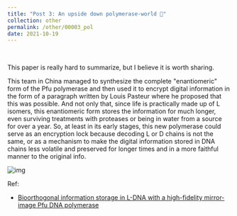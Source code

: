 ```yaml
---
title: "Post 3: An upside down polymerase-world 🧬"
collection: other
permalink: /other/00003_pol
date: 2021-10-19
---
```


&nbsp;


This paper is really hard to summarize, but I believe it is worth sharing.

This team in China managed to synthesize the complete "enantiomeric" form of the Pfu polymerase and then used it to encrypt digital information in the form of a paragraph written by Louis Pasteur where he proposed that this was possible. And not only that, since life is practically made up of L isomers, this enantiomeric form stores the information for much longer, even surviving treatments with proteases or being in water from a source for over a year. So, at least in its early stages, this new polymerase could serve as an encryption lock because decoding L or D chains is not the same, or as a mechanism to make the digital information stored in DNA chains less volatile and preserved for longer times and in a more faithful manner to the original info.

![img](/images/general/00003_reverse.jpg)

Ref:

* [Bioorthogonal information storage in L-DNA with a high-fidelity mirror-image Pfu DNA polymerase](https://www.nature.com/articles/s41587-021-00969-6)
